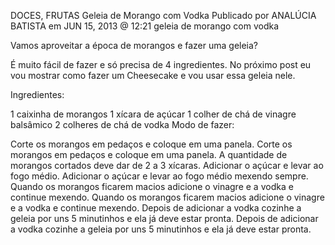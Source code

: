 DOCES, FRUTAS
Geleia de Morango com Vodka
Publicado por ANALÚCIA BATISTA em JUN 15, 2013 @ 12:21
geleia de morango com vodka

Vamos aproveitar a época de morangos e fazer uma geleia?

É muito fácil de fazer e só precisa de 4 ingredientes. No próximo post eu vou mostrar como fazer um Cheesecake e vou usar essa geleia nele.

Ingredientes:

1 caixinha de morangos
1 xícara de açúcar
1 colher de chá de vinagre balsâmico
2 colheres de chá de vodka
Modo de fazer:

Corte os morangos em pedaços e coloque em uma panela.
Corte os morangos em pedaços e coloque em uma panela. A quantidade de morangos cortados deve dar de 2 a 3 xícaras.
Adicionar o açúcar e levar ao fogo médio.
Adicionar o açúcar e levar ao fogo médio mexendo sempre.
Quando os morangos ficarem macios adicione o vinagre e a vodka e continue mexendo.
Quando os morangos ficarem macios adicione o vinagre e a vodka e continue mexendo.
Depois de adicionar a vodka cozinhe a geleia por uns 5 minutinhos e ela já deve estar pronta. 
Depois de adicionar a vodka cozinhe a geleia por uns 5 minutinhos e ela já deve estar pronta.
